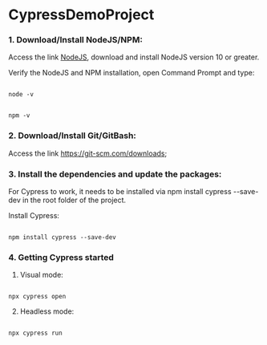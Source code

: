 # CypressDemoProject

### 1. Download/Install NodeJS/NPM:
Access the link [NodeJS](https://nodejs.org/), download and install NodeJS version 10 or greater.

Verify the NodeJS and NPM installation, open Command Prompt and type:
```

node -v

```
```

npm -v

```

### 2. Download/Install Git/GitBash:
Access the link https://git-scm.com/downloads;


### 3. Install the dependencies and update the packages:
For Cypress to work, it needs to be installed via npm install cypress --save-dev in the root folder of the project.

Install Cypress: 
```

npm install cypress --save-dev

```

### 4. Getting Cypress started

1) Visual mode:
```

npx cypress open

```

2) Headless mode:
```

npx cypress run

```
